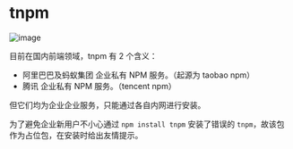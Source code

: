 # tnpm

![image](https://cloud.githubusercontent.com/assets/1147375/11032640/07affbbc-8718-11e5-8586-b5d040570c0f.png)

目前在国内前端领域，tnpm 有 2 个含义：

- 阿里巴巴及蚂蚁集团 企业私有 NPM 服务。（起源为 taobao npm）
- 腾讯 企业私有 NPM 服务。（tencent npm）

但它们均为企业企业服务，只能通过各自内网进行安装。

为了避免企业新用户不小心通过 `npm install tnpm` 安装了错误的 `tnpm`，故该包作为占位包，在安装时给出友情提示。

